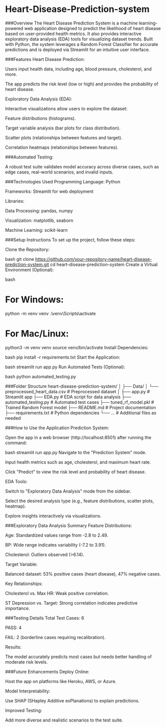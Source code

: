 # Heart-Disease-Prediction-system

###Overview
The Heart Disease Prediction System is a machine learning-powered web application designed to predict the likelihood of heart disease based on user-provided health metrics. It also provides interactive exploratory data analysis (EDA) tools for visualizing dataset trends. Built with Python, the system leverages a Random Forest Classifier for accurate predictions and is deployed via Streamlit for an intuitive user interface.

###Features
Heart Disease Prediction:

Users input health data, including age, blood pressure, cholesterol, and more.

The app predicts the risk level (low or high) and provides the probability of heart disease.

Exploratory Data Analysis (EDA):

Interactive visualizations allow users to explore the dataset:

Feature distributions (histograms).

Target variable analysis (bar plots for class distribution).

Scatter plots (relationships between features and target).

Correlation heatmaps (relationships between features).

###Automated Testing:

A robust test suite validates model accuracy across diverse cases, such as edge cases, real-world scenarios, and invalid inputs.

###Technologies Used
Programming Language: Python

Frameworks: Streamlit for web deployment

Libraries:

Data Processing: pandas, numpy

Visualization: matplotlib, seaborn

Machine Learning: scikit-learn

###Setup Instructions
To set up the project, follow these steps:

Clone the Repository:

bash
git clone https://github.com/your-repository-name/heart-disease-prediction-system.git
cd heart-disease-prediction-system
Create a Virtual Environment (Optional):

bash
# For Windows:
python -m venv venv
.\venv\Scripts\activate

# For Mac/Linux:
python3 -m venv venv
source venv/bin/activate
Install Dependencies:

bash
pip install -r requirements.txt
Start the Application:

bash
streamlit run app.py
Run Automated Tests (Optional):

bash
python automated_testing.py

###Folder Structure
heart-disease-prediction-system/
│
├── Data/
│   └── preprocessed_heart_data.csv        # Preprocessed dataset
│
├── app.py                                 # Streamlit app
├── EDA.py                                 # EDA script for data analysis
├── automated_testing.py                   # Automated test cases
├── tuned_rf_model.pkl                     # Trained Random Forest model
├── README.md                              # Project documentation
├── requirements.txt                       # Python dependencies
└── ...                                    # Additional files as needed

###How to Use the Application
Prediction System:

Open the app in a web browser (http://localhost:8501) after running the command:

bash
streamlit run app.py
Navigate to the "Prediction System" mode.

Input health metrics such as age, cholesterol, and maximum heart rate.

Click "Predict" to view the risk level and probability of heart disease.

EDA Tools:

Switch to "Exploratory Data Analysis" mode from the sidebar.

Select the desired analysis type (e.g., feature distributions, scatter plots, heatmap).

Explore insights interactively via visualizations.

###Exploratory Data Analysis Summary
Feature Distributions:

Age: Standardized values range from -2.8 to 2.49.

BP: Wide range indicates variability (-7.2 to 3.91).

Cholesterol: Outliers observed (>6.14).

Target Variable:

Balanced dataset: 53% positive cases (heart disease), 47% negative cases.

Key Relationships:

Cholesterol vs. Max HR: Weak positive correlation.

ST Depression vs. Target: Strong correlation indicates predictive importance.

###Testing Details
Total Test Cases: 6

PASS: 4

FAIL: 2 (borderline cases requiring recalibration).

Results:

The model accurately predicts most cases but needs better handling of moderate risk levels.

###Future Enhancements
Deploy Online:

Host the app on platforms like Heroku, AWS, or Azure.

Model Interpretability:

Use SHAP (SHapley Additive exPlanations) to explain predictions.

Improved Testing:

Add more diverse and realistic scenarios to the test suite.
